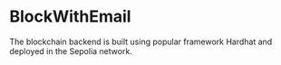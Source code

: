 ﻿# BlockWithEmail

The blockchain backend is built using popular framework Hardhat and deployed in the Sepolia network.
